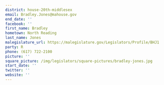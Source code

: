 ```yaml
---
district: house-20th-middlesex
email: Bradley.Jones@mahouse.gov
end_date: ''
facebook: ''
first_name: Bradley
hometown: North Reading
last_name: Jones
malegislature_url: https://malegislature.gov/Legislators/Profile/BHJ1
party: R
phone: (617) 722-2100
picture: ''
square_picture: /img/legislators/square-pictures/bradley-jones.jpg
start_date: ''
twitter: ''
website: ''
---
```

